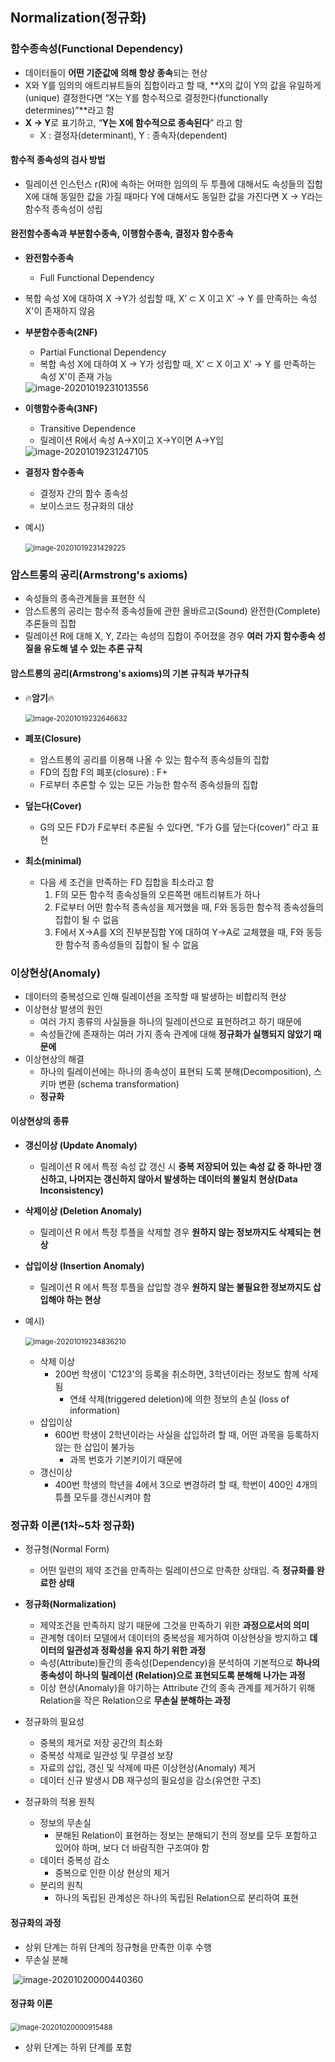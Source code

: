 ## Normalization(정규화)



### 함수종속성(Functional Dependency)

- 데이터들이 **어떤 기준값에 의해 항상 종속**되는 현상
- X와 Y를 임의의 애트리뷰트들의 집합이라고 할 때, **X의 값이 Y의 값을 유일하게(unique) 결정한다면 “X는 Y를 함수적으로 결정한다(functionally determines)”**라고 함
- **X → Y**로 표기하고, “**Y는 X에 함수적으로 종속된다**” 라고 함
  - X : 결정자(determinant), Y : 종속자(dependent)



#### 함수적 종속성의 검사 방법

- 릴레이션 인스턴스 r(R)에 속하는 어떠한 임의의 두 투플에 대해서도 속성들의 집합 X에 대해 동일한 값을 가질 때마다 Y에 대해서도 동일한 값을 가진다면 X → Y라는 함수적 종속성이 성립



#### 완전함수종속과 부분함수종속, 이행함수종속, 결정자 함수종속

- **완전함수종속**
  
  - Full Functional Dependency
- 복합 속성 X에 대하여 X →Y가 성립할 때, X’ ⊂ X 이고 X’ → Y 를 만족하는 속성 X'이 존재하지 않음
  
- **부분함수종속(2NF)**

  - Partial Functional Dependency
  - 복합 속성 X에 대하여 X → Y가 성립할 때, X’ ⊂ X 이고 X’ → Y 를 만족하는 속성 X'이 존재 가능

   <img src="..\..\img\image-20201019231013556.png" alt="image-20201019231013556" />

  

- **이행함수종속(3NF)**

  - Transitive Dependence
  - 릴레이션 R에서 속성 A→X이고 X→Y이면 A→Y임

   <img src="..\..\img\image-20201019231247105.png" alt="image-20201019231247105"/>

  

- **결정자 함수종속**

  - 결정자 간의 함수 종속성
  - 보이스코드 정규화의 대상

- 예시)

   ​	<img src="..\..\img\image-20201019231429225.png" alt="image-20201019231429225" style="zoom:80%;" />

  



### 암스트롱의 공리(Armstrong's axioms)

- 속성들의 종속관계들을 표현한 식
- 암스트롱의 공리는 함수적 종속성들에 관한 올바르고(Sound) 완전한(Complete) 추론들의 집합
- 릴레이션 R에 대해 X, Y, Z라는 속성의 집합이 주어졌을 경우 **여러 가지 함수종속 성질을 유도해 낼 수 있는 추론 규칙**



#### 암스트롱의 공리(Armstrong's axioms)의 기본 규칙과 부가규칙

- :fire:**암기**:fire:

  ​	<img src="..\..\img\image-20201019232646632.png" alt="image-20201019232646632" style="zoom:80%;" />

  

- **폐포(Closure)**

  - 암스트롱의 공리를 이용해 나올 수 있는 함수적 종속성들의 집합
  - FD의 집합 F의 폐포(closure) : F+
  - F로부터 추론할 수 있는 모든 가능한 함수적 종속성들의 집합

- **덮는다(Cover)**

  - G의 모든 FD가 F로부터 추론될 수 있다면,  “F가 G를 덮는다(cover)” 라고 표현

- **최소(minimal)**

  - 다음 세 조건을 만족하는 FD 집합을 최소라고 함
    1. F의 모든 함수적 종속성들의 오른쪽편 애트리뷰트가 하나
    2. F로부터 어떤 함수적 종속성을 제거했을 때, F와 동등한 함수적 종속성들의 집합이 될 수 없음
    3.  F에서 X→A를 X의 진부분집합 Y에 대하여 Y→A로 교체했을 때, F와 동등한 함수적 종속성들의 집합이 될 수 없음



### 이상현상(Anomaly)

- 데이터의 중복성으로 인해 릴레이션을 조작할 때 발생하는 비합리적 현상
- 이상현상 발생의 원인
  - 여러 가지 종류의 사실들을 하나의 릴레이션으로 표현하려고 하기 때문에
  - 속성들간에 존재하는 여러 가지 종속 관계에 대해 **정규화가 실행되지 않았기 때문에**
- 이상현상의 해결
  - 하나의 릴레이션에는 하나의 종속성이 표현되 도록 분해(Decomposition), 스키마 변환 (schema transformation)
  - **정규화**



#### 이상현상의 종류

- **갱신이상 (Update Anomaly)**

  - 릴레이션 R 에서 특정 속성 값 갱신 시 **중복 저장되어 있는 속성 값 중 하나만 갱신하고, 나머지는 갱신하지 않아서 발생하는 데이터의 불일치 현상(Data Inconsistency)**

- **삭제이상 (Deletion Anomaly)**

  - 릴레이션 R 에서 특정 투플을 삭제할 경우 **원하지 않는 정보까지도 삭제되는 현상**

- **삽입이상 (Insertion Anomaly)**

  - 릴레이션 R 에서 특정 투플을 삽입할 경우 **원하지 않는 불필요한 정보까지도 삽입해야 하는 현상**

- 예시)

   ​	<img src="..\..\img\image-20201019234836210.png" alt="image-20201019234836210" style="zoom:80%;" />

  - 삭제 이상
    - 200번 학생이 'C123'의 등록을 취소하면, 3학년이라는 정보도 함께 삭제됨
      - 연쇄 삭제(triggered deletion)에 의한 정보의 손실 (loss of information)
  - 삽입이상
    - 600번 학생이 2학년이라는 사실을 삽입하려 할 때, 어떤 과목을 등록하지 않는 한 삽입이 불가능
      - 과목 번호가 기본키이기 때문에
  - 갱신이상
    - 400번 학생의 학년을 4에서 3으로 변경하려 할 때, 학번이 400인 4개의 튜플 모두를 갱신시켜야 함



### 정규화 이론(1차~5차 정규화)

- 정규형(Normal Form)
  - 어떤 일련의 제약 조건을 만족하는 릴레이션으로 만족한 상태임. 즉 **정규화를 완료한 상태**
- **정규화(Normalization)**
  - 제약조건을 만족하지 않기 때문에 그것을 만족하기 위한 **과정으로서의 의미**
  - 관계형 데이터 모델에서 데이터의 중복성을 제거하여 이상현상을 방지하고 **데이터의 일관성과 정확성을 유지 하기 위한 과정**
  - 속성(Attribute)들간의 종속성(Dependency)을 분석하여 기본적으로 **하나의 종속성이 하나의 릴레이션 (Relation)으로 표현되도록 분해해 나가는 과정**
  - 이상 현상(Anomaly)을 야기하는 Attribute 간의 종속 관계를 제거하기 위해 Relation을 작은 Relation으로 **무손실 분해하는 과정**

- 정규화의 필요성
  - 중복의 제거로 저장 공간의 최소화
  - 중복성 삭제로 일관성 및 무결성 보장
  - 자료의 삽입, 갱신 및 삭제에 따른 이상현상(Anomaly) 제거
  - 데이터 신규 발생시 DB 재구성의 필요성을 감소(유연한 구조)
- 정규화의 적용 원칙
  - 정보의 무손실
    - 분해된 Relation이 표현하는 정보는 분해되기 전의 정보를 모두 포함하고 있어야 하며, 보다 더 바람직한 구조여야 함
  - 데이터 중복성 감소
    - 중복으로 인한 이상 현상의 제거
  - 분리의 원칙
    - 하나의 독립된 관계성은 하나의 독립된 Relation으로 분리하여 표현



#### 정규화의 과정

- 상위 단계는 하위 단계의 정규형을 만족한 이후 수행
- 무손실 분해

​	 ![image-20201020000440360](..\..\img\image-20201020000440360.png)



#### 정규화 이론

​	<img src="..\..\img\image-20201020000915488.png" alt="image-20201020000915488" style="zoom:80%;" />

- 상위 단계는 하위 단계를 포함